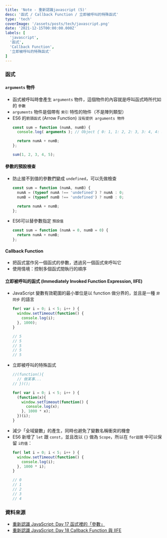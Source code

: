 ```yaml
---
title: 'Note - 重新認識javascript (5)'
desc: '函式 / Callback Function / 立即被呼叫的特殊函式'
type: 'tech'
coverImage: '/assets/posts/tech/javascript.png'
date: '2021-12-15T00:00:00.000Z'
labels: [
  'javascript',
  '函式',
  'Callback Function',
  '立即被呼叫的特殊函式'
]
---
```


### 函式

#### `arguments` 物件

- 函式被呼叫時會產生 `arguments` 物件，這個物件的內容就是呼叫函式時所代如的 `參數`
- `arguments` 物件是個帶有 `索引` 特性的物件（不是陣列類型）
- ES6 的`箭頭函式` (Arrow Function) `沒有提供 arguments 物件`
  ```javascript
  const sum = function (numA, numB) {
    console.log( arguments ); // Object { 0: 1, 1: 2, 2: 3, 3: 4, 4: 5 }

    return numA + numB;
  };

  sum(1, 2, 3, 4, 5);
  ```

#### 參數的預設檢查

- 防止接不到值的參數們變成 `undefined`，可以先做檢查
  ```javascript
  const sum = function (numA, numB) {
    numA = (typeof numA !== 'undefined') ? numA : 0;
    numB = (typeof numB !== 'undefined') ? numB : 0;

    return numA + numB;
  };
  ```
- ES6可以替參數指定 `預設值`
  ```javascript
  const sum = function (numA = 0, numB = 0) {
    return numA + numB;
  };
  ```

#### Callback Function

- 把函式當作另一個函式的參數，透過另一個函式來呼叫它
- 使用情境：控制多個函式間執行的順序

#### 立即被呼叫的函式 (Immediately Invoked Function Expression, IIFE)

- JavaScript 變數有效範圍的最小單位是以 function 做分界的，並且是一種 `非同步` 的語言
  ```javascript
  for( var i = 0; i < 5; i++ ) {
    window.setTimeout(function() {
      console.log(i);
    }, 1000);
  }

  // 5
  // 5
  // 5
  // 5
  // 5
  ```
- 立即被呼叫的特殊函式
  ```javascript
  //(function(){
    // 做某事...
  // })();

  for( var i = 0; i < 5; i++ ) {
    (function(x){ 
      window.setTimeout(function() {
        console.log(x);
      }, 1000 * x);
    })(i);
  }
  ```
- 減少「全域變數」的產生，同時也避免了變數名稱衝突的機會
- ES6 新增了 `let` 跟 `const`，並且改以 `{}` 做為 `Scope`，所以在 `for迴圈` 中可以保留 `i的值`：
  ```javascript
  for( let i = 0; i < 5; i++ ) {
    window.setTimeout(function() {
      console.log(i);
    }, 1000 * i);
  }

  // 0
  // 1
  // 2
  // 3
  // 4
  ```

### 資料來源
- <a href='https://ithelp.ithome.com.tw/articles/10192368' target="_blank">重新認識 JavaScript: Day 17 函式裡的「參數」</a>
- <a href='https://ithelp.ithome.com.tw/articles/10192739' target="_blank">重新認識 JavaScript: Day 18 Callback Function 與 IIFE</a>